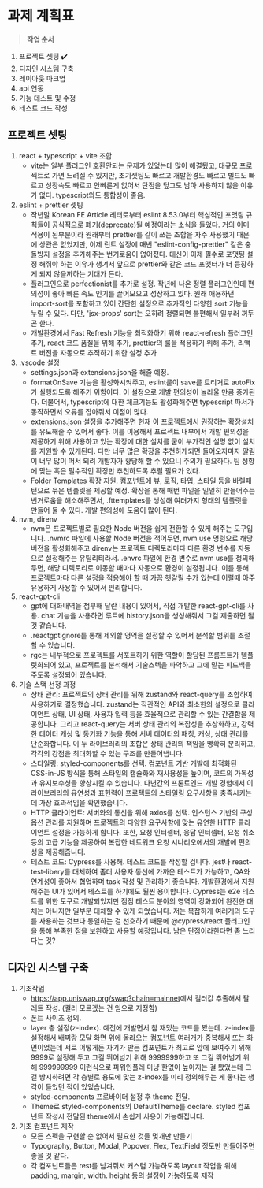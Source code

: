 # 과제 계획표

> **작업 순서**

1. 프로젝트 셋팅 ✔️
2. 디자인 시스템 구축
3. 레이아웃 마크업
4. api 연동
5. 기능 테스트 및 수정
6. 테스트 코드 작성

## 프로젝트 셋팅

1. react + typescript + vite 조합
    - vite는 일부 플러그인 호환안되는 문제가 있었는데 많이 해결됬고, 대규모 프로젝트로 가면 느려질 수 있지만, 초기셋팅도 빠르고 개발환경도 빠르고 빌드도 빠르고 성장속도 빠르고 안빠른게 없어서 단점을 덮고도 남아 사용하지 않을 이유가 없다. typescript와도 통합성이 좋음.
2. eslint + prettier 셋팅
    - 작년말 Korean FE Article 레터로부터 eslint 8.53.0부터 핵심적인 포맷팅 규칙들이 공식적으로 폐기(deprecate)될 예정이라는 소식을 들었다. 거의 이미 적용이 된부분이라 원래부터 prettier를 같이 쓰는 조합을 자주 사용했기 때문에 상관은 없었지만, 이제 린트 설정에 매번 "eslint-config-prettier" 같은 충돌방지 설정을 추가해주는 번거로움이 없어졌다. 대신이 이제 필수로 포맷팅 설정 해줘야 하는 이유가 생겨서 앞으로 prettier와 같은 코드 포맷터가 더 등장하게 되지 않을까하는 기대가 든다.
    - 플러그인으로 perfectionist를 추가로 설정. 작년에 나온 정렬 플러그인인데 편의성이 좋아 빠른 속도 인기를 끌어모으고 성장하고 있다. 원래 애용하던 import-sort를 포함하고 있어 간단한 설정으로 추가적인 다양한 sort 기능을 누릴 수 있다. 다만, 'jsx-props' sort는 오히려 정렬되면 불편해서 일부러 꺼두곤 한다.
    - 개발환경에서 Fast Refresh 기능을 최적화하기 위해 react-refresh 플러그인 추가, react 코드 품질을 위해 추가, prettier의 룰을 적용하기 위해 추가, 리액트 버전을 자동으로 추적하기 위한 설정 추가
3. .vscode 설정
    - settings.json과 extensions.json을 해줄 예정.
    - formatOnSave 기능을 활성화시켜주고, eslint룰이 save를 트리거로 autoFix가 실행되도록 해주기 위함이다. 이 설정으로 개발 편의성이 놀라울 만큼 증가된다. 더불어서, typescript에 대한 체크기능도 활성화해주면 typescript 파서가 동작하면서 오류를 잡아줘서 이점이 많다.
    - extensions.json 설정을 추가해주면 현재 이 프로젝트에서 권장하는 확장설치를 유도해줄 수 있어서 좋다. 이를 이용해서 프로젝트 내부에서 개발 편의성을 제공하기 위해 사용하고 있는 확장에 대한 설치를 굳이 부가적인 설명 없이 설치를 지원할 수 있게된다. 다만 너무 많은 확장을 추천하게되면 들어오자마자 알림이 너무 많이 떠서 되려 개발자가 황당해 할 수 있으니 주의가 필요하다. 팀 성향에 맞는 혹은 필수적인 확장만 추천하도록 추릴 필요가 있다.
    - Folder Templates 확장 지원. 컴포넌트에 뷰, 로직, 타입, 스타일 등을 바렐패턴으로 묶은 템플릿을 제공할 예정. 확장을 통해 매번 파일을 일일히 만들어주는 번거로움을 해소해주면서, .fttemplates를 생성해 여러가지 형태의 템플릿을 만들어 둘 수 있다. 개발 편의성에 도움이 많이 된다.
4. nvm, direnv
    - nvm은 프로젝트별로 필요한 Node 버전을 쉽게 전환할 수 있게 해주는 도구입니다. .nvmrc 파일에 사용할 Node 버전을 적어두면, nvm use 명령으로 해당 버전을 활성화해주고 direnv는 프로젝트 디렉토리마다 다른 환경 변수를 자동으로 설정해주는 유틸리티라서. .envrc 파일에 환경 변수로 nvm use를 정의해두면, 해당 디렉토리로 이동할 때마다 자동으로 환경이 설정됩니다. 이를 통해 프로젝트마다 다른 설정을 적용해야 할 때 가끔 헷갈릴 수가 있는데 이럴때 아주 유용하게 사용할 수 있어서 편리합니다.
5. react-gpt-cli
    - gpt에 대화내역을 첨부해 달란 내용이 있어서, 직접 개발한 react-gpt-cli를 사용. chat 기능을 사용하면 루트에 history.json을 생성해줘서 그걸 제출하면 될 것 같습니다.
    - .reactgptignore를 통해 제외할 영역을 설정할 수 있어서 분석할 범위를 조절할 수 있습니다.
    - rgc는 내부적으로 프로젝트를 서포트하기 위한 역할이 할당된 프롬프트가 템플릿화되어 있고, 프로젝트를 분석해서 기술스텍을 파악하고 그에 맡는 피드백을 주도록 설정되어 있습니다.
6. 기술 스택 선정 과정
    - 상태 관리: 프로젝트의 상태 관리를 위해 zustand와 react-query를 조합하여 사용하기로 결정했습니다. zustand는 직관적인 API와 최소한의 설정으로 클라이언트 상태, UI 상태, 사용자 입력 등을 효율적으로 관리할 수 있는 간결함을 제공합니다. 그리고 react-query는 서버 상태 관리의 복잡성을 추상화하고, 강력한 데이터 캐싱 및 동기화 기능을 통해 서버 데이터의 패칭, 캐싱, 상태 관리를 단순화합니다. 이 두 라이브러리의 조합은 상태 관리의 책임을 명확히 분리하고, 각각의 강점을 최대화할 수 있는 구조를 만들어냅니다.
    - 스타일링: styled-components를 선택. 컴포넌트 기반 개발에 최적화된 CSS-in-JS 방식을 통해 스타일의 캡슐화와 재사용성을 높이며, 코드의 가독성과 유지보수성을 향상시킬 수 있습니다. 다년간의 프론트엔드 개발 경험에서 이 라이브러리의 유연성과 표현력이 프로젝트의 스타일링 요구사항을 충족시키는 데 가장 효과적임을 확인했습니다.
    - HTTP 클라이언트: 서버와의 통신을 위해 axios를 선택. 인스턴스 기반의 구성 옵션 관리를 지원하며 프로젝트의 다양한 요구사항에 맞는 유연한 HTTP 클라이언트 설정을 가능하게 합니다. 또한, 요청 인터셉터, 응답 인터셉터, 요청 취소 등의 고급 기능을 제공하여 복잡한 네트워크 요청 시나리오에서의 개발에 편의성을 제공해줍니다.
    - 테스트 코드: Cypress를 사용해. 테스트 코드를 작성할 겁니다. jest나 react-test-libery를 대체하여 좀더 사용자 동선에 가까운 테스트가 가능하고, QA와 연계성이 좋아서 협업하며 task 작성 및 관리하기 좋습니다. 개발환경에서 지원해주는 UI가 있어서 테스트를 하기에도 훨씬 용이합니다. Cypress는 e2e 테스트를 위한 도구로 개발되었지만 점점 테스트 분야의 영역이 강화되어 완전한 대체는 아니지만 일부분 대체할 수 있게 되었습니다. 저는 복잡하게 여러게의 도구를 사용하는 것보다 통일하는 걸 선호하기 때문에 @cypress/react 플러그인을 통해 부족한 점을 보완하고 사용할 예정입니다. 남은 단점이라한다면 좀 느리다는 것?

## 디자인 시스템 구축

1. 기초작업
    - <https://app.uniswap.org/swap?chain=mainnet>에서 컬러값 추출해서 팔레트 작성. (컬러 모르겠는 건 임으로 지정함)
    - 폰트 사이즈 정의.
    - layer 층 설정(z-index). 예전에 개발면서 참 재밌는 코드를 봤는데. z-index를 설정해서 배찌랑 모달 화면 위에 올라오는 컴포넌트 여러개가 중복해서 뜨는 화면이었는데 서로 어떻게든 자기가 만든 컴포넌트가 최고로 앞에 보여주기 위해 9999로 설정해 두고 그걸 뛰어넘기 위해 9999999하고 또 그걸 뛰어넘기 위해 999999999 이런식으로 파워인플레 마냥 한없이 높아지는 걸 봤었는데 그걸 방지하려면 각 층별로 용도에 맞는 z-index를 미리 정의해두는 게 좋다는 생각이 들었던 적이 있었습니다.
    - styled-components 프로바이더 설정 후 theme 전달.
    - Theme로 styled-components의 DefaultTheme를 declare. styled 컴포넌트 작성시 전달된 theme에서 손쉽게 사용이 가능해집니다.
2. 기초 컴포넌트 제작
    - 모든 스펙을 구현할 순 없어서 필요한 것들 몇개만 만들기
    - Typography, Button, Modal, Popover, Flex, TextField 정도만 만들어주면 좋을 것 같다.
    - 각 컴포넌트들은 rest를 넘겨줘서 커스텀 가능하도록 layout 작업을 위해 padding, margin, width. height 등의 설정이 가능하도록 제작
